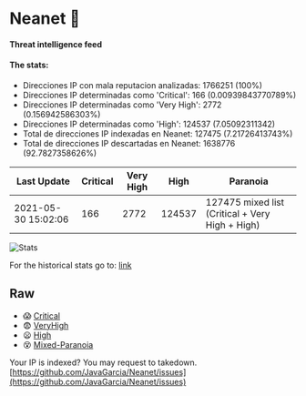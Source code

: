 # Neanet :hocho:
#### Threat intelligence feed
#### The stats:

- Direcciones IP con mala reputacion analizadas: 1766251 (100%)
- Direcciones IP determinadas como 'Critical':  166 (0.00939843770789%)
- Direcciones IP determinadas como 'Very High':  2772 (0.156942586303%)
- Direcciones IP determinadas como 'High':  124537 (7.05092311342)
- Total de direcciones IP indexadas en Neanet:  127475 (7.21726413743%)
- Total de direcciones IP descartadas en Neanet:  1638776 (92.7827358626%)

| Last Update | Critical | Very High | High | Paranoia |
| --- | --- | --- | --- | --- |
| 2021-05-30 15:02:06 | 166 | 2772 | 124537 | 127475 mixed list (Critical + Very High + High)|

![Stats](https://docs.google.com/spreadsheets/d/e/2PACX-1vSnaNMIXVabIpDJjufMlzH7poXnshF3mgd8Is1g9ytUEzVsP5my4Trn8f-xkoLLQ38xpL3HtmUexLo6/pubchart?oid=501124687&format=image)

For the historical stats go to: [link](/stats.csv)
## Raw
- :scream: [Critical](https://raw.githubusercontent.com/JavaGarcia/Neanet/master/blacklists/neanet_critical.txt)
- :fearful: [VeryHigh](https://raw.githubusercontent.com/JavaGarcia/Neanet/master/blacklists/neanet_veryHigh.txtt)
- :frowning: [High](https://raw.githubusercontent.com/JavaGarcia/Neanet/master/blacklists/neanet_high.txt)
- :dizzy_face: [Mixed-Paranoia](https://raw.githubusercontent.com/JavaGarcia/Neanet/master/blacklists/neanet_all.txt)


Your IP is indexed? You may request to takedown. [https://github.com/JavaGarcia/Neanet/issues](https://github.com/JavaGarcia/Neanet/issues)










































































































































































































































































































































































































































































































































































































































































































































































































































































































































































































































































































































































































































































































































































































































































































































































































































































































































































































































































































































































































































































































































































































































































































































































































































































































































































































































































































































































































































































































































































































































































































































































































































































































































































































































































































































































































































































































































































































































































































































































































































































































































































































































































































































































































































































































































































































































































































































































































































































































































































































































































































































































































































































































































































































































































































































































































































































































































































































































































































































































































































































































































































































































































































































































































































































































































































































































































































































































































































































































